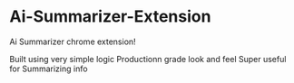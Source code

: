 # Ai-Summarizer-Extension
Ai Summarizer chrome extension!

Built using very simple logic 
Productionn grade look and feel 
Super useful for Summarizing info
